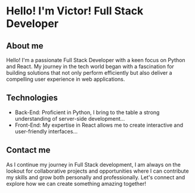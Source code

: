 # Hello! I'm Victor! Full Stack Developer

## About me
Hello! I'm a passionate Full Stack Developer with a keen focus on Python and React. My journey in the tech world began with a fascination for building solutions that not only perform efficiently but also deliver a compelling user experience in web applications.

## Technologies
- Back-End: Proficient in Python, I bring to the table a strong understanding of server-side development...
- Front-End: My expertise in React allows me to create interactive and user-friendly interfaces...


## Contact me
As I continue my journey in Full Stack development, I am always on the lookout for collaborative projects and opportunities where I can contribute my skills and grow both personally and professionally. Let's connect and explore how we can create something amazing together!

